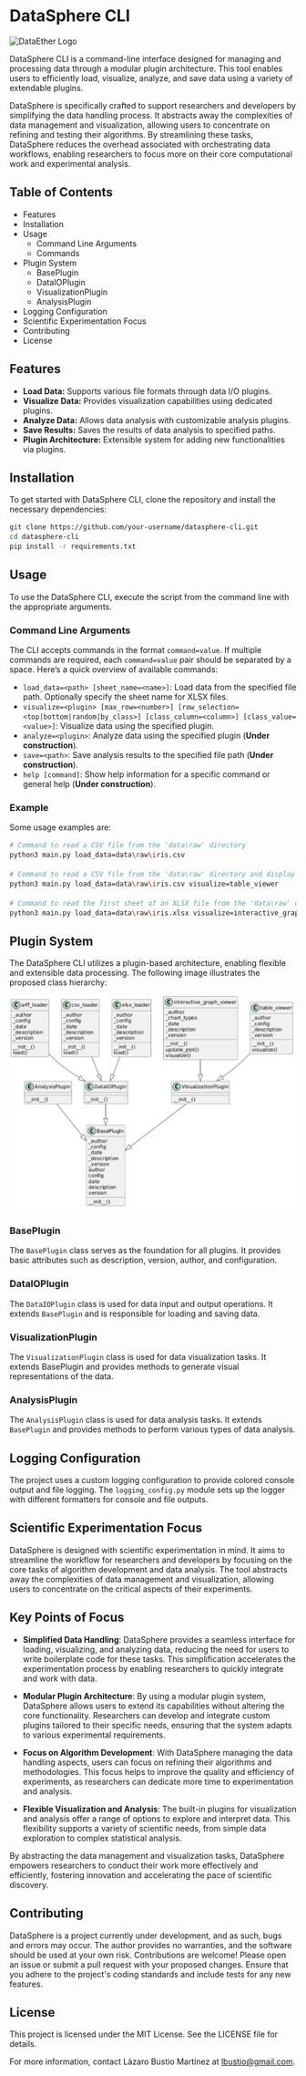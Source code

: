 # DataSphere CLI

![DataEther Logo](res/datasphere.jpg)

DataSphere CLI is a command-line interface designed for managing and processing data through a modular plugin architecture. This tool enables users to efficiently load, visualize, analyze, and save data using a variety of extendable plugins.

DataSphere is specifically crafted to support researchers and developers by simplifying the data handling process. It abstracts away the complexities of data management and visualization, allowing users to concentrate on refining and testing their algorithms. By streamlining these tasks, DataSphere reduces the overhead associated with orchestrating data workflows, enabling researchers to focus more on their core computational work and experimental analysis.

## Table of Contents

- Features
- Installation
- Usage
  - Command Line Arguments
  - Commands
- Plugin System
  - BasePlugin
  - DataIOPlugin
  - VisualizationPlugin
  - AnalysisPlugin
- Logging Configuration
- Scientific Experimentation Focus
- Contributing
- License

## Features

- **Load Data:** Supports various file formats through data I/O plugins.
- **Visualize Data:** Provides visualization capabilities using dedicated plugins.
- **Analyze Data:** Allows data analysis with customizable analysis plugins.
- **Save Results:** Saves the results of data analysis to specified paths.
- **Plugin Architecture:** Extensible system for adding new functionalities via plugins.

## Installation

To get started with DataSphere CLI, clone the repository and install the necessary dependencies:

```bash
git clone https://github.com/your-username/datasphere-cli.git
cd datasphere-cli
pip install -r requirements.txt
```

## Usage

To use the DataSphere CLI, execute the script from the command line with the appropriate arguments.

### Command Line Arguments

The CLI accepts commands in the format `command=value`.  If multiple commands are required, each `command=value` pair should be separated by a space. Here’s a quick overview of available commands:

- `load_data=<path> [sheet_name=<name>]`: Load data from the specified file path. Optionally specify the sheet name for XLSX files.
- `visualize=<plugin> [max_row=<number>] [row_selection=<top|bottom|random|by_class>] [class_column=<column>] [class_value=<value>]`: Visualize data using the specified plugin.
- `analyze=<plugin>`: Analyze data using the specified plugin (**Under construction**).
- `save=<path>`: Save analysis results to the specified file path (**Under construction**).
- `help [command]`: Show help information for a specific command or general help (**Under construction**).

### Example

Some usage examples are:

```bash
# Command to read a CSV file from the 'data\raw' directory
python3 main.py load_data=data\raw\iris.csv

# Command to read a CSV file from the 'data\raw' directory and display the data in a table view
python3 main.py load_data=data\raw\iris.csv visualize=table_viewer

# Command to read the first sheet of an XLSX file from the 'data\raw' directory and visualize it using an interactive graph
python3 main.py load_data=data\raw\iris.xlsx visualize=interactive_graph_viewer sheet_name=1
```

## Plugin System

The DataSphere CLI utilizes a plugin-based architecture, enabling flexible and extensible data processing. The following image illustrates the proposed class hierarchy:

![Class hierarchy](res/class_diagram.png)

### BasePlugin

The `BasePlugin` class serves as the foundation for all plugins. It provides basic attributes such as description, version, author, and configuration.

### DataIOPlugin

The `DataIOPlugin` class is used for data input and output operations. It extends `BasePlugin` and is responsible for loading and saving data.

### VisualizationPlugin

The `VisualizationPlugin` class is used for data visualization tasks. It extends BasePlugin and provides methods to generate visual representations of the data.

### AnalysisPlugin

The `AnalysisPlugin` class is used for data analysis tasks. It extends `BasePlugin` and provides methods to perform various types of data analysis.

## Logging Configuration

The project uses a custom logging configuration to provide colored console output and file logging. The `logging_config.py` module sets up the logger with different formatters for console and file outputs.

## Scientific Experimentation Focus

DataSphere is designed with scientific experimentation in mind. It aims to streamline the workflow for researchers and developers by focusing on the core tasks of algorithm development and data analysis. The tool abstracts away the complexities of data management and visualization, allowing users to concentrate on the critical aspects of their experiments.

## Key Points of Focus

- **Simplified Data Handling**: DataSphere provides a seamless interface for loading, visualizing, and analyzing data, reducing the need for users to write boilerplate code for these tasks. This simplification accelerates the experimentation process by enabling researchers to quickly integrate and work with data.

- **Modular Plugin Architecture**: By using a modular plugin system, DataSphere allows users to extend its capabilities without altering the core functionality. Researchers can develop and integrate custom plugins tailored to their specific needs, ensuring that the system adapts to various experimental requirements.

- **Focus on Algorithm Development**: With DataSphere managing the data handling aspects, users can focus on refining their algorithms and methodologies. This focus helps to improve the quality and efficiency of experiments, as researchers can dedicate more time to experimentation and analysis.

- **Flexible Visualization and Analysis**: The built-in plugins for visualization and analysis offer a range of options to explore and interpret data. This flexibility supports a variety of scientific needs, from simple data exploration to complex statistical analysis.

By abstracting the data management and visualization tasks, DataSphere empowers researchers to conduct their work more effectively and efficiently, fostering innovation and accelerating the pace of scientific discovery.

## Contributing

DataSphere is a project currently under development, and as such, bugs and errors may occur. The author provides no warranties, and the software should be used at your own risk. Contributions are welcome! Please open an issue or submit a pull request with your proposed changes. Ensure that you adhere to the project's coding standards and include tests for any new features.

## License

This project is licensed under the MIT License. See the LICENSE file for details.

For more information, contact Lázaro Bustio Martínez at <lbustio@gmail.com>.
